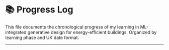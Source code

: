 # 📚 Progress Log

This file documents the chronological progress of my learning in ML-integrated generative design for energy-efficient buildings. Organized by learning phase and UK date format.

---




